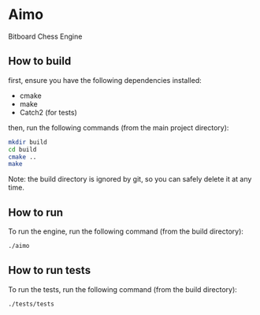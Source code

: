 # Aimo

Bitboard Chess Engine

## How to build

first, ensure you have the following dependencies installed:

- cmake
- make
- Catch2 (for tests)

then, run the following commands (from the main project directory):

```bash
mkdir build
cd build
cmake ..
make
```

Note: the build directory is ignored by git, so you can safely delete it at any time.

## How to run

To run the engine, run the following command (from the build directory):

```bash
./aimo
```

## How to run tests

To run the tests, run the following command (from the build directory):

```bash
./tests/tests
```
